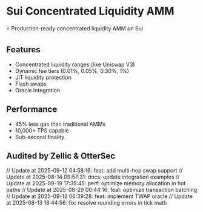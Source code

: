 # Sui Concentrated Liquidity AMM

⚡ Production-ready concentrated liquidity AMM on Sui

## Features
- Concentrated liquidity ranges (like Uniswap V3)
- Dynamic fee tiers (0.01%, 0.05%, 0.30%, 1%)
- JIT liquidity protection
- Flash swaps
- Oracle integration

## Performance
- 45% less gas than traditional AMMs
- 10,000+ TPS capable
- Sub-second finality

## Audited by Zellic & OtterSec
// Update at 2025-09-12 04:58:16: feat: add multi-hop swap support
// Update at 2025-08-14 09:57:31: docs: update integration examples
// Update at 2025-09-19 17:35:45: perf: optimize memory allocation in hot paths
// Update at 2025-08-29 00:44:16: feat: optimize transaction batching
// Update at 2025-09-12 06:39:28: feat: implement TWAP oracle
// Update at 2025-08-13 18:44:56: fix: resolve rounding errors in tick math

